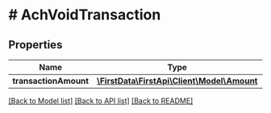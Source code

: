 # # AchVoidTransaction

## Properties

Name | Type | Description | Notes
------------ | ------------- | ------------- | -------------
**transactionAmount** | [**\FirstData\FirstApi\Client\Model\Amount**](Amount.md) |  | 

[[Back to Model list]](../../README.md#documentation-for-models) [[Back to API list]](../../README.md#documentation-for-api-endpoints) [[Back to README]](../../README.md)


